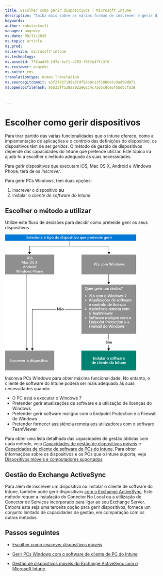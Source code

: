 ```yaml
---
title: Escolher como gerir dispositivos | Microsoft Intune
description: "Saiba mais sobre as várias formas de inscrever e gerir dispositivos."
keywords: 
author: robstackmsft
manager: angrobe
ms.date: 08/31/2016
ms.topic: article
ms.prod: 
ms.service: microsoft-intune
ms.technology: 
ms.assetid: 770aad50-fd7a-4cf1-a793-f95fe47fc3f8
ms.reviewer: angrobe
ms.suite: ems
translationtype: Human Translation
ms.sourcegitcommit: e3f27837195e5fdf58b9c13f38b0e5c0ad90d971
ms.openlocfilehash: 86b33ff528a2922e62c4c726bc8ce5f6bdbcfa38


---
```


# Escolher como gerir dispositivos

Para tirar partido das várias funcionalidades que o Intune oferece, como a implementação de aplicações e o controlo das definições do dispositivo, os dispositivos têm de ser *geridos*. O método de gestão de dispositivos depende das capacidades do Intune que pretende utilizar.
Este tópico irá ajudá-lo a escolher o método adequado às suas necessidades.

Para gerir dispositivos que executam iOS, Mac OS X, Android e Windows Phone, terá de os *inscrever*.

Para gerir PCs Windows, tem duas opções:

1. Inscrever o dispositivo **ou**
2. Instalar o *cliente de software do Intune*.

## Escolher o método a utilizar
Utilize este fluxo de decisões para decidir como pretende gerir os seus dispositivos.

![Fluxo de decisões para decidir como pretende gerir os seus dispositivos.](./media/choose-manage-method.png)

Inscreva PCs Windows para obter máxima funcionalidade. No entanto, o cliente de software do Intune poderá ser mais adequado às suas necessidades quando:

- O PC está a executar o Windows 7
- Pretender gerir atualizações de software e a utilização de licenças do Windows
- Pretender gerir software maligno com o Endpoint Protection e a Firewall do Windows
- Pretender fornecer assistência remota aos utilizadores com o software TeamViewer


Para obter uma lista detalhada das capacidades de gestão obtidas com cada método, veja [Capacidades de gestão de dispositivos móveis](mobile-device-management-capabilities-in-microsoft-intune.md) e [Capacidades de cliente de software de PCs do Intune](windows-pc-management-capabilities-in-microsoft-intune.md).
Para obter informações sobre os dispositivos e os PCs que o Intune suporta, veja [Dispositivos móveis e computadores suportados](/intune/get-started/supported-mobile-devices-and-computers)


## Gestão do Exchange ActiveSync
Para além de inscrever um dispositivo ou instalar o cliente de software do Intune, também pode gerir dispositivos [com o Exchange ActiveSync](/intune/deploy-use/mobile-device-management-with-exchange-activesync-and-microsoft-intune). Este método requer a instalação do Conector No Local ou a utilização do Conector de Serviços incorporado para ligar ao seu Exchange Server.
Embora esta seja uma terceira opção para gerir dispositivos, fornece um conjunto limitado de capacidades de gestão, em comparação com os outros métodos.


## Passos seguintes

- [Escolher como inscrever dispositivos móveis](/intune/get-started/choose-how-to-enroll-devices1)
- [Gerir PCs Windows com o software de cliente de PC do Intune](/intune/deploy-use/manage-windows-pcs-with-microsoft-intune)



- [Gestão de dispositivos móveis do Exchange ActiveSync com o Microsoft Intune](/intune/deploy-use/mobile-device-management-with-exchange-activesync-and-microsoft-intune).




<!--HONumber=Aug16_HO5-->


